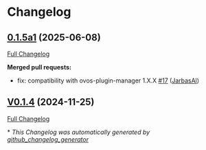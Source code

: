 # Changelog

## [0.1.5a1](https://github.com/OpenVoiceOS/ovos-ww-plugin-vosk/tree/0.1.5a1) (2025-06-08)

[Full Changelog](https://github.com/OpenVoiceOS/ovos-ww-plugin-vosk/compare/V0.1.4...0.1.5a1)

**Merged pull requests:**

- fix: compatibility with ovos-plugin-manager 1.X.X [\#17](https://github.com/OpenVoiceOS/ovos-ww-plugin-vosk/pull/17) ([JarbasAl](https://github.com/JarbasAl))

## [V0.1.4](https://github.com/OpenVoiceOS/ovos-ww-plugin-vosk/tree/V0.1.4) (2024-11-25)

[Full Changelog](https://github.com/OpenVoiceOS/ovos-ww-plugin-vosk/compare/0.1.4...V0.1.4)



\* *This Changelog was automatically generated by [github_changelog_generator](https://github.com/github-changelog-generator/github-changelog-generator)*
